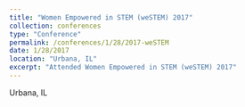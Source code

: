 ```yaml
---
title: "Women Empowered in STEM (weSTEM) 2017"
collection: conferences
type: "Conference"
permalink: /conferences/1/28/2017-weSTEM
date: 1/28/2017
location: "Urbana, IL"
excerpt: "Attended Women Empowered in STEM (weSTEM) 2017"
---
```


Urbana, IL  
